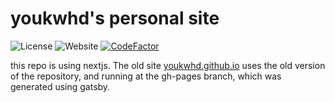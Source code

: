 # youkwhd's personal site

![License](https://img.shields.io/github/license/youkwhd/youkwhd.github.io?logo=github)
![Website](https://img.shields.io/website?down_color=red&down_message=down&up_color=green&up_message=up&url=https%3A%2F%2Fyoukwhd.vercel.app)
[![CodeFactor](https://www.codefactor.io/repository/github/youkwhd/youkwhd.github.io/badge)](https://www.codefactor.io/repository/github/youkwhd/youkwhd.github.io)

this repo is using nextjs. The old site [youkwhd.github.io](https://youkwhd.github.io) uses the old version of the repository, and running at the gh-pages branch, which was generated
using gatsby.


